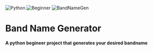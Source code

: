 ![Python](https://img.shields.io/badge/Python-3776AB.svg?style=flat&logo=Python&logoColor=white)
![Beginner](https://img.shields.io/badge/Beginner-blue?style=flat&logo=Python&logoColor=white)
![BandNameGen](https://img.shields.io/badge/Band%20Name%20Generator-important?style=flat)

# Band Name Generator
#### A python begineer project that generates your desired bandname

